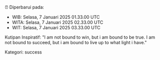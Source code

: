 ⏰ Diperbarui pada:
- WIB: Selasa, 7 Januari 2025 01.33.00 UTC
- WITA: Selasa, 7 Januari 2025 02.33.00 UTC
- WIT: Selasa, 7 Januari 2025 03.33.00 UTC

Kutipan Inspiratif:
"I am not bound to win, but i am bound to be true. I am not bound to succeed, but i am bound to live up to what light i have."


Kategori: success

